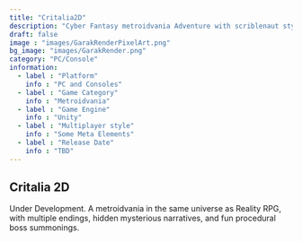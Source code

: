 ```yaml
---
title: "Critalia2D"
description: "Cyber Fantasy metroidvania Adventure with scriblenaut style boss summoning."
draft: false
image : "images/GarakRenderPixelArt.png"
bg_image: "images/GarakRender.png"
category: "PC/Console"
information:
  - label : "Platform"
    info : "PC and Consoles"
  - label : "Game Category"
    info : "Metroidvania"
  - label : "Game Engine"
    info : "Unity"
  - label : "Multiplayer style"
    info : "Some Meta Elements"
  - label : "Release Date"
    info : "TBD"
---
```

## Critalia 2D

Under Development. A metroidvania in the same universe as Reality RPG, with multiple endings, hidden mysterious narratives, and fun procedural boss summonings.


<style>
.project_img {
  display: block;
  margin: 10px auto;
}
.project_th {
  padding: 5px;
  text-align: center;
  color: #FFF;
  font-size: x-large;
}
.project_td {
  padding: 5px;
  text-align: left;
  color: #FFF;
  font-size: large;
}
.project_table {
  margin: 10px;
}
.div_table {
  display: flex;
  background-image: url('/images/table_background.png'); 
  margin: 10px auto;
  width: 75%;
}
</style>